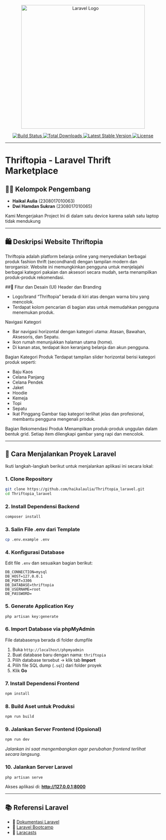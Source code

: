 <p align="center">
  <a href="https://laravel.com" target="_blank">
    <img src="https://raw.githubusercontent.com/laravel/art/master/logo-lockup/5%20SVG/2%20CMYK/1%20Full%20Color/laravel-logolockup-cmyk-red.svg" width="400" alt="Laravel Logo">
  </a>
</p>

<p align="center">
  <a href="https://github.com/laravel/framework/actions">
    <img src="https://github.com/laravel/framework/workflows/tests/badge.svg" alt="Build Status">
  </a>
  <a href="https://packagist.org/packages/laravel/framework">
    <img src="https://img.shields.io/packagist/dt/laravel/framework" alt="Total Downloads">
  </a>
  <a href="https://packagist.org/packages/laravel/framework">
    <img src="https://img.shields.io/packagist/v/laravel/framework" alt="Latest Stable Version">
  </a>
  <a href="https://packagist.org/packages/laravel/framework">
    <img src="https://img.shields.io/packagist/l/laravel/framework" alt="License">
  </a>
</p>

---

# Thriftopia - Laravel Thrift Marketplace

## 👨‍💻 Kelompok Pengembang
- **Haikal Aulia** (2308017010063)  
- **Dwi Hamdan Sukran** (2308017010065)

Kami Mengerjakan Project Ini di dalam satu device karena salah satu laptop tidak mendukung

---

## 🛍️ Deskripsi Website Thriftopia
Thriftopia adalah platform belanja online yang menyediakan berbagai produk fashion thrift (secondhand) dengan tampilan modern dan terorganisir. Website ini memungkinkan pengguna untuk menjelajahi berbagai kategori pakaian dan aksesori secara mudah, serta menampilkan produk-produk rekomendasi.

##🎨 Fitur dan Desain (UI)
Header dan Branding
- Logo/brand “Thriftopia” berada di kiri atas dengan warna biru yang mencolok.
- Terdapat kolom pencarian di bagian atas untuk memudahkan pengguna menemukan produk.

Navigasi Kategori
- Bar navigasi horizontal dengan kategori utama: Atasan, Bawahan, Aksesoris, dan Sepatu.
- Ikon rumah menunjukkan halaman utama (home).
- Di kanan atas, terdapat ikon keranjang belanja dan akun pengguna.

Bagian Kategori Produk
Terdapat tampilan slider horizontal berisi kategori produk seperti:
- Baju Kaos
- Celana Panjang
- Celana Pendek
- Jaket
- Hoodie
- Kemeja
- Topi
- Sepatu
- Ikat Pinggang
Gambar tiap kategori terlihat jelas dan profesional, membantu pengguna mengenali produk.

Bagian Rekomendasi Produk
Menampilkan produk-produk unggulan dalam bentuk grid.
Setiap item dilengkapi gambar yang rapi dan mencolok.

---

## 🚀 Cara Menjalankan Proyek Laravel

Ikuti langkah-langkah berikut untuk menjalankan aplikasi ini secara lokal:

### 1. Clone Repository
```bash
git clone https://github.com/haikalaulia/Thriftopia_laravel.git
cd Thriftopia_laravel
```

### 2. Install Dependensi Backend
```bash
composer install
```

### 3. Salin File .env dari Template
```bash
cp .env.example .env
```

### 4. Konfigurasi Database
Edit file `.env` dan sesuaikan bagian berikut:
```env
DB_CONNECTION=mysql
DB_HOST=127.0.0.1
DB_PORT=3306
DB_DATABASE=thriftopia
DB_USERNAME=root
DB_PASSWORD=
```

### 5. Generate Application Key
```bash
php artisan key:generate
```

### 6. Import Database via phpMyAdmin
File databasenya berada di folder dumpfile
1. Buka `http://localhost/phpmyadmin`
2. Buat database baru dengan nama: `thriftopia`
3. Pilih database tersebut → klik tab **Import**
4. Pilih file SQL dump (`.sql`) dari folder proyek
5. Klik **Go**

### 7. Install Dependensi Frontend
```bash
npm install
```

### 8. Build Aset untuk Produksi
```bash
npm run build
```

### 9. Jalankan Server Frontend (Opsional)
```bash
npm run dev
```
*Jalankan ini saat mengembangkan agar perubahan frontend terlihat secara langsung.*

### 10. Jalankan Server Laravel
```bash
php artisan serve
```

Akses aplikasi di: **http://127.0.0.1:8000**

---

## 📚 Referensi Laravel
- 📘 [Dokumentasi Laravel](https://laravel.com/docs)
- 🚀 [Laravel Bootcamp](https://bootcamp.laravel.com)
- 🎥 [Laracasts](https://laracasts.com)
